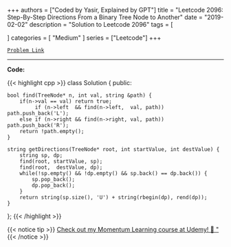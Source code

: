 
+++
authors = ["Coded by Yasir, Explained by GPT"]
title = "Leetcode 2096: Step-By-Step Directions From a Binary Tree Node to Another"
date = "2019-02-02"
description = "Solution to Leetcode 2096"
tags = [
    
]
categories = [
    "Medium"
]
series = ["Leetcode"]
+++



[`Problem Link`](https://leetcode.com/problems/step-by-step-directions-from-a-binary-tree-node-to-another/description/)

---

**Code:**

{{< highlight cpp >}}
class Solution {
public:

    bool find(TreeNode* n, int val, string &path) {
        if(n->val == val) return true;
             if (n->left  && find(n->left,  val, path)) path.push_back('L');
        else if (n->right && find(n->right, val, path)) path.push_back('R');
        return !path.empty();
    }

    string getDirections(TreeNode* root, int startValue, int destValue) {
        string sp, dp;
        find(root, startValue, sp);
        find(root,  destValue, dp);
        while(!sp.empty() && !dp.empty() && sp.back() == dp.back()) {
            sp.pop_back();
            dp.pop_back();
        }
        return string(sp.size(), 'U') + string(rbegin(dp), rend(dp));
    }
};
{{< /highlight >}}


{{< notice tip >}}
[Check out my Momentum Learning course at Udemy! 🚀 "](https://www.udemy.com/course/blind-75-the-data-structures-and-algorithms-essentials/)
{{< /notice >}}

